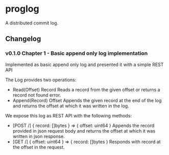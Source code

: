 # proglog
A distributed commit log.


## Changelog

### v0.1.0 Chapter 1 - Basic append only log implementation
Implemented as basic append only log and presented it with a simple REST API

The Log provides two operations:
- Read(Offset) Record
  Reads a record from the given offset or returns a record not found error.
- Append(Record) Offset
  Appends the given record at the end of the log and returns the offset at
  which it was written in the log.

We expose this log as REST API with the following methods:
- [POST /] { record: []bytes } => { offset: uint64 }
  Appends the record provided in json request body and returns the offset at
  which it was written in json response.
- [GET /] { offset: uint64 } => { record: []bytes }
  Responds with record at the offset in the request.

